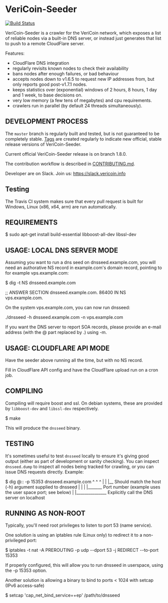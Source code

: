 VeriCoin-Seeder
==============

[![Build Status](https://travis-ci.com/VeriConomy/vericoin-seeder.svg?branch=master)](https://travis-ci.com/VeriConomy/vericoin-seeder)

VeriCoin-Seeder is a crawler for the VeriCoin network, which exposes a list
of reliable nodes via a built-in DNS server, or instead
just generates that list to push to a remote CloudFlare server.

Features:
* CloudFlare DNS integration
* regularly revisits known nodes to check their availability
* bans nodes after enough failures, or bad behaviour
* accepts nodes down to v1.6.5 to request new IP addresses from,
  but only reports good post-v1.7.1 nodes.
* keeps statistics over (exponential) windows of 2 hours, 8 hours,
  1 day and 1 week, to base decisions on.
* very low memory (a few tens of megabytes) and cpu requirements.
* crawlers run in parallel (by default 24 threads simultaneously).

DEVELOPMENT PROCESS
-------------------

The `master` branch is regularly built and tested, but is not guaranteed to be
completely stable. [Tags](https://github.com/VeriConomy/vericoin-seeder/tags) are created
regularly to indicate new official, stable release versions of VeriCoin-Seeder.

Current official VeriCoin-Seeder release is on branch 1.8.0.

The contribution workflow is described in [CONTRIBUTING.md](CONTRIBUTING.md).

Developer are on Slack. Join us: https://slack.vericoin.info

Testing
-------

The Travis CI system makes sure that every pull request is built for Windows, Linux (x86, x64, arm)  are run automatically.


REQUIREMENTS
------------

$ sudo apt-get install build-essential libboost-all-dev libssl-dev


USAGE: LOCAL DNS SERVER MODE
-----

Assuming you want to run a dns seed on dnsseed.example.com, you will
need an authorative NS record in example.com's domain record, pointing
to for example vps.example.com:

$ dig -t NS dnsseed.example.com

;; ANSWER SECTION
dnsseed.example.com.   86400    IN      NS     vps.example.com.

On the system vps.example.com, you can now run dnsseed:

./dnsseed -h dnsseed.example.com -n vps.example.com

If you want the DNS server to report SOA records, please provide an
e-mail address (with the @ part replaced by .) using -m.


USAGE: CLOUDFLARE API MODE
--------------------------

Have the seeder above running all the time, but with no NS record.

Fill in CloudFlare API config and have the CloudFlare upload run on a
cron job.


COMPILING
---------

Compiling will require boost and ssl.  On debian systems, these are provided
by `libboost-dev` and `libssl-dev` respectively.

$ make

This will produce the `dnsseed` binary.

TESTING
-------

It's sometimes useful to test `dnsseed` locally to ensure it's giving good
output (either as part of development or sanity checking). You can inspect
`dnsseed.dump` to inspect all nodes being tracked for crawling, or you can
issue DNS requests directly. Example:

$ dig @:: -p 15353 dnsseed.example.com
       ^       ^    ^
       |       |    |__ Should match the host (-h) argument supplied to dnsseed
       |       |
       |       |_______ Port number (example uses the user space port; see below)
       |
       |_______________ Explicitly call the DNS server on localhost


RUNNING AS NON-ROOT
-------------------

Typically, you'll need root privileges to listen to port 53 (name service).

One solution is using an iptables rule (Linux only) to redirect it to
a non-privileged port:

$ iptables -t nat -A PREROUTING -p udp --dport 53 -j REDIRECT --to-port 15353

If properly configured, this will allow you to run dnsseed in userspace, using
the -p 15353 option.

Another solution is allowing a binary to bind to ports < 1024 with setcap (IPv6 access-safe)

$ setcap 'cap_net_bind_service=+ep' /path/to/dnsseed

